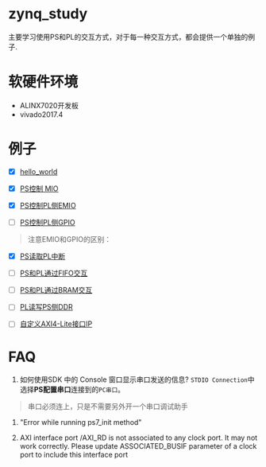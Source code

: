 # zynq_study
主要学习使用PS和PL的交互方式，对于每一种交互方式，都会提供一个单独的例子.

# 软硬件环境
* ALINX7020开发板
* vivado2017.4



# 例子
- [x] [hello_world](https://github.com/kdurant/zynq_study/tree/master/hello_world)

- [x] [PS控制 MIO](https://github.com/kdurant/zynq_study/tree/master/mio)
- [x] [PS控制PL侧EMIO](https://github.com/kdurant/zynq_study/tree/master/ps_emio)
- [ ] [PS控制PL侧GPIO]()

> 注意EMIO和GPIO的区别：
>
>
>

- [x] [PS读取PL中断](https://github.com/kdurant/zynq_study/tree/master/pl_int)
- [ ] [PS和PL通过FIFO交互]()
- [ ] [PS和PL通过BRAM交互]()
- [ ] [PL读写PS侧DDR]()

- [ ] [自定义AXI4-Lite接口IP](https://github.com/kdurant/zynq_study/tree/master/user_define_ip)

# FAQ
1. 如何使用SDK 中的 Console 窗口显示串口发送的信息?
`STDIO Connection`中选择**PS配置串口**连接到的`PC串口`。
> 串口必须连上，只是不需要另外开一个串口调试助手

1. "Error while running ps7_init method"


2. AXI interface port /AXI_RD is not associated to any clock port. It may not work correctly. Please update ASSOCIATED_BUSIF parameter of a clock port to include this interface port

